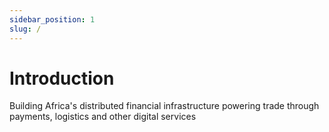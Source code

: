 ```yaml
---
sidebar_position: 1
slug: /
---
```


# Introduction

Building Africa's distributed financial infrastructure powering trade through payments, logistics and other digital services

